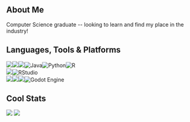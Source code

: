## About Me

Computer Science graduate -- looking to learn and find my place in the industry!

## Languages, Tools & Platforms

<img src="https://img.shields.io/badge/C%2B%2B-00599C?style=for-the-badge&logo=c%2B%2B&logoColor=white"/><img src="https://img.shields.io/badge/C%23-239120?style=for-the-badge&logo=c-sharp&logoColor=white"/><img src="https://img.shields.io/badge/Lua-2C2D72?style=for-the-badge&logo=lua&logoColor=white"/>![Java](https://img.shields.io/badge/java-%23ED8B00.svg?style=for-the-badge&logo=openjdk&logoColor=white)![Python](https://img.shields.io/badge/python-3670A0?style=for-the-badge&logo=python&logoColor=ffdd54)![R](https://img.shields.io/badge/r-%23276DC3.svg?style=for-the-badge&logo=r&logoColor=white)
<br>
<img src="https://img.shields.io/badge/Visual_Studio_Code-0078D4?style=for-the-badge&logo=visual%20studio%20code&logoColor=white"/>![RStudio](https://img.shields.io/badge/RStudio-4285F4?style=for-the-badge&logo=rstudio&logoColor=white)
<br>
<img src="https://img.shields.io/badge/Google_Cloud-4285F4?style=for-the-badge&logo=google-cloud&logoColor=white"/><img src="https://img.shields.io/badge/firebase-ffca28?style=for-the-badge&logo=firebase&logoColor=black"/><img src="https://img.shields.io/badge/Unity-100000?style=for-the-badge&logo=unity&logoColor=white"/>![Godot Engine](https://img.shields.io/badge/GODOT-%23FFFFFF.svg?style=for-the-badge&logo=godot-engine)
<br>


## Cool Stats

[comment]: <> (optional stat window thingy!)
[comment]: <> (https://github-readme-stats.vercel.app/api?username=Jacob-Armstrong&theme=tokyonight&hide_border=true&include_all_commits=true&count_private=true)

<img src="https://summary-card-orpin.vercel.app/api/cards/profile-details?username=Jacob-Armstrong&theme=tokyonight"/>
<img src="https://github-readme-stats-fork-one.vercel.app/api/top-langs/?username=Jacob-Armstrong&theme=tokyonight&hide_border=true&include_all_commits=true&count_private=true&exclude_repo=github-readme-stats-fork,Social-Mania,portfolio&hide=shaderlab,HLSL,TypeScript,ASP.Net"/>

[comment]: <> (Taking this out for now: https://visitcount.itsvg.in/api?id=Vyadin&icon=5&color=1)
